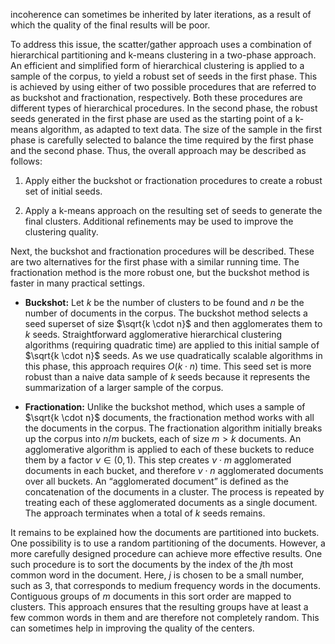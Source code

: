 
incoherence can sometimes be inherited by later iterations, as a result of which the quality of the final results will be poor.

To address this issue, the scatter/gather approach uses a combination of hierarchical partitioning and k-means clustering in a two-phase approach. An efficient and simplified form of hierarchical clustering is applied to a sample of the corpus, to yield a robust set of seeds in the first phase. This is achieved by using either of two possible procedures that are referred to as buckshot and fractionation, respectively. Both these procedures are different types of hierarchical procedures. In the second phase, the robust seeds generated in the first phase are used as the starting point of a k-means algorithm, as adapted to text data. The size of the sample in the first phase is carefully selected to balance the time required by the first phase and the second phase. Thus, the overall approach may be described as follows:

1. Apply either the buckshot or fractionation procedures to create a robust set of initial seeds.

2. Apply a k-means approach on the resulting set of seeds to generate the final clusters. Additional refinements may be used to improve the clustering quality.

Next, the buckshot and fractionation procedures will be described. These are two alternatives for the first phase with a similar running time. The fractionation method is the more robust one, but the buckshot method is faster in many practical settings.

- **Buckshot:** Let $k$ be the number of clusters to be found and $n$ be the number of documents in the corpus. The buckshot method selects a seed superset of size $\sqrt{k \cdot n}$ and then agglomerates them to $k$ seeds. Straightforward agglomerative hierarchical clustering algorithms (requiring quadratic time) are applied to this initial sample of $\sqrt{k \cdot n}$ seeds. As we use quadratically scalable algorithms in this phase, this approach requires $O(k \cdot n)$ time. This seed set is more robust than a naive data sample of $k$ seeds because it represents the summarization of a larger sample of the corpus.

- **Fractionation:** Unlike the buckshot method, which uses a sample of $\sqrt{k \cdot n}$ documents, the fractionation method works with all the documents in the corpus. The fractionation algorithm initially breaks up the corpus into $n/m$ buckets, each of size $m > k$ documents. An agglomerative algorithm is applied to each of these buckets to reduce them by a factor $\nu \in (0, 1)$. This step creates $\nu \cdot m$ agglomerated documents in each bucket, and therefore $\nu \cdot n$ agglomerated documents over all buckets. An “agglomerated document” is defined as the concatenation of the documents in a cluster. The process is repeated by treating each of these agglomerated documents as a single document. The approach terminates when a total of $k$ seeds remains.

It remains to be explained how the documents are partitioned into buckets. One possibility is to use a random partitioning of the documents. However, a more carefully designed procedure can achieve more effective results. One such procedure is to sort the documents by the index of the $j$th most common word in the document. Here, $j$ is chosen to be a small number, such as 3, that corresponds to medium frequency words in the documents. Contiguous groups of $m$ documents in this sort order are mapped to clusters. This approach ensures that the resulting groups have at least a few common words in them and are therefore not completely random. This can sometimes help in improving the quality of the centers.
